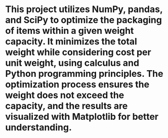# This project utilizes NumPy, pandas, and SciPy to optimize the packaging of items within a given weight capacity. It minimizes the total weight while considering cost per unit weight, using calculus and Python programming principles. The optimization process ensures the weight does not exceed the capacity, and the results are visualized with Matplotlib for better understanding.
